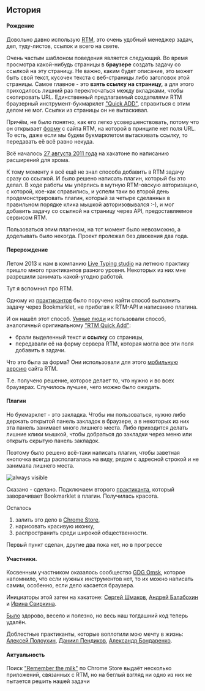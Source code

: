 ## История
#### Рождение
Довольно давно использую [RTM](http://www.rememberthemilk.com),
это очень удобный менеджер задач, дел, туду-листов, ссылок и всего на свете.

Очень частым шаблоном поведения является следующий.
Во время просмотра какой-нибудь страницы в **браузере** создать задачу со ссылкой на эту страницу.
Не важно, каким будет описание, это может быть свой текст, кусочек текста с веб-страницы
либо заголовок этой страницы. Самое главное - это **взять ссылку на страницу,**
а для этого приходилось лишний раз переключаться между вкладками, чтобы скопировать URL.
Единственный предлагаемый создателями RTM браузерный инструмент-букмарклет ["Quick ADD"](),
справиться с этим делом не мог. Ссылки из страницы он не вытаскивал.

Причём, не было понятно, как его легко усовершенствовать, потому что он
открывает [форму](http://www.rememberthemilk.com/services/ext/addtask.rtm?d=marks%20&t=Remember%20The%20Milk%20-%20Help%20%E2%80%BA%20How%20do%20I%20set%20up%20Quick%20Add%20for%20Google%20Chrome%3F) с сайта RTM, на которой в принципе нет поля URL.
То есть, даже если мы будем букмарклетом вытаскивать ссылку, то передавать её
всё равно некуда.

Всё началось [27 августа 2011 года](http://blog.gdgomsk.org/2011/08/hackathon_27.html)
на хакатоне по написанию расширений для хрома.

К тому моменту я всё ещё не знал способа добавить в RTM задачу сразу со ссылкой.
И было решено написать плагин, который бы это делал. В ходе работы мы упёрлись
в мутную RTM-овскую авторизацию, с которой, кое-как справились,
и успели таки во второй день продемонстрировать плагин, который
за четыре сделанных в правильном порядке клика мышкой авторизовывался :-),
и мог добавить задачу со ссылкой на страницу через API, предоставляемое сервисом RTM.

Пользоваться этим плагином, на тот момент было невозможно, а доделывать было некогда.
Проект пролежал без движения два года.

#### Перерождение
Летом 2013 к нам в компанию [Live Typing studio](http://ltst.ru)
на летнюю практику пришло много практикантов разного уровня.
Некоторых из них мне разрешили занимать какой-угодно работой.

Тут я вспомнил про RTM.

Одному из [практикантов](https://github.com/pendikov) было поручено найти способ
выполнить задачу через Bookmarklet, не прибегая к RTM-API и написанию плагина.

И он нашёл этот способ. [Умные люди](http://www.rememberthemilk.com/forums/tips/3133/)
использовали способ, аналогичный оригинальному ["RTM Quick Add"](https://www.rememberthemilk.com/help/?ctx=quickadd.whatis):

* брали выделенный текст и **ссылку** со страницы,
* передавали её на форму сервера RTM, которая могла все эти поля добавить в задачи.

Что это была за форма? Они использовали для этого [мобильную версию](http://m.rememberthemilk.com/add?name=%20Create%20rtm_bookmarklet&url=https%3A%2F%2Fgithub.com%2Fprogschool-ru%2Frtm_assistant%2Fblob%2Fmaster%2Frtm_bookmarklet.js) сайта RTM.

Т.е. получено решение, которое делает то, что нужно и во всех браузерах.
Случилось лучшее, чего можно было ожидать.

#### Плагин
Но букмарклет - это закладка. Чтобы им пользоваться, нужно либо держать открытой панель закладок в браузере, а в некоторых из них эта панель занимает много лишнего места.
Либо приходится делать лишние клики мышкой, чтобы добраться до закладки через меню
или открыть скрытую панель закладок.

Поэтому было решено всё-таки написать плагин, чтобы заветная кнопочка всегда располагалась
на виду, рядом с адресной строкой и не занимала лишнего места.

![always visible](https://raw.github.com/progschool-ru/rtm_assistant/master/doc/story_plugin.png)

Сказано - сделано. Подключаем второго [практиканта](https://github.com/smilexz),
который заворачивает Bookmarklet в плагин. Получилась красота.

Осталось

1. залить это дело в [Chrome Store](https://chrome.google.com/webstore/detail/rtm-assistant/afdjflpkbkggfpmgimnimllohgnhjccb),
2. нарисовать красивую иконку,
3. распространить среди широкой общественности.

Первый пункт сделан, другие два пока нет, но в прогрессе

#### Участники.
Косвенным участником оказалось сообщество [GDG Omsk](http://blog.gdgomsk.org/),
которое напомнило, что если нужных инструментов нет, то их можно написать самим,
особенно, если дело касается браузера.

Инициаторы этой затеи на хакатоне: [Сергей Шмаков](https://github.com/chivorotkiv),
[Андрей Балабохин](https://github.com/abalabokhin)
и [Ирина Свиркина](https://github.com/IrinaSvirkina).

[Было](http://blog.gdgomsk.org/2011/08/blog-post_31.html) здорово, весело и полезно, но весь наш тогдашний код теперь удалён.

Доблестные практиканты, которые воплотили мою мечту в жизнь:
[Алексей Полоухин](https://github.com/snyper), [Даниил Пендиков](https://github.com/pendikov),
[Александр Бондаренко](https://github.com/smilexz).


#### Актуальность
Поиск ["Remember the milk"](https://chrome.google.com/webstore/search/remember%20the%20milk)
по Chrome Store выдаёт несколько приложений, связанных с RTM,
но на беглый взгляд ни одно из них не пытается решить нашей задачи

